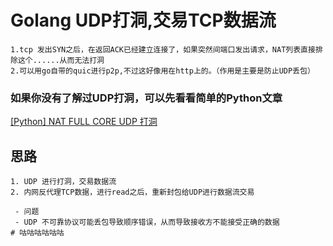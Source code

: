 # Golang UDP打洞,交易TCP数据流

```
1.tcp 发出SYN之后，在返回ACK已经建立连接了，如果突然间端口发出请求，NAT列表直接排除这个......从而无法打洞
2.可以用go自带的quic进行p2p,不过这好像用在http上的。（作用是主要是防止UDP丢包）
```

### 如果你没有了解过UDP打洞，可以先看看简单的Python文章
[[Python] NAT FULL CORE UDP 打洞](https://gitpor.cn/article.php?&title=20220809)


## 思路
```
1. UDP 进行打洞，交易数据流
2. 内网反代理TCP数据，进行read之后，重新封包给UDP进行数据流交易

 - 问题
 - UDP 不可靠协议可能丢包导致顺序错误，从而导致接收方不能接受正确的数据
# 咕咕咕咕咕咕
```